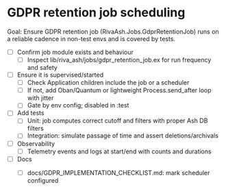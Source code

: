 # GDPR retention job scheduling

Goal: Ensure GDPR retention job (RivaAsh.Jobs.GdprRetentionJob) runs on a reliable cadence in non-test envs and is covered by tests.

- [ ] Confirm job module exists and behaviour
  - [ ] Inspect lib/riva_ash/jobs/gdpr_retention_job.ex for run frequency and safety

- [ ] Ensure it is supervised/started
  - [ ] Check Application children include the job or a scheduler
  - [ ] If not, add Oban/Quantum or lightweight Process.send_after loop with jitter
  - [ ] Gate by env config; disabled in :test

- [ ] Add tests
  - [ ] Unit: job computes correct cutoff and filters with proper Ash DB filters
  - [ ] Integration: simulate passage of time and assert deletions/archivals

- [ ] Observability
  - [ ] Telemetry events and logs at start/end with counts and durations

- [ ] Docs
  - [ ] docs/GDPR_IMPLEMENTATION_CHECKLIST.md: mark scheduler configured

